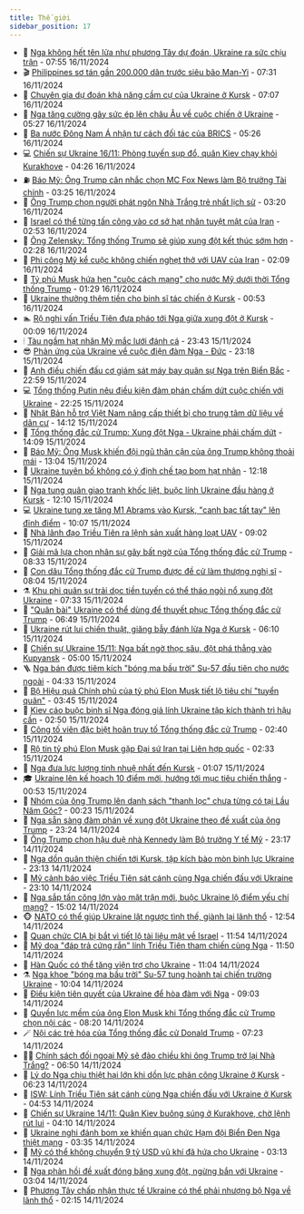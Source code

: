 ```yaml
---
title: Thế giới
sidebar_position: 17
---
```


<!-- dantri-the-gioi:START -->
- 🌋 [Nga không hết tên lửa như phương Tây dự đoán, Ukraine ra sức chịu trận](https://dantri.com.vn/the-gioi/nga-khong-het-ten-lua-nhu-phuong-tay-du-doan-ukraine-ra-suc-chiu-tran-20241112144926488.htm) - 07:55 16/11/2024
- 🎬 [Philippines sơ tán gần 200.000 dân trước siêu bão Man-Yi](https://dantri.com.vn/the-gioi/philippines-so-tan-gan-200000-dan-truoc-sieu-bao-man-yi-20241116142449548.htm) - 07:31 16/11/2024
- 🧰 [Chuyên gia dự đoán khả năng cầm cự của Ukraine ở Kursk](https://dantri.com.vn/the-gioi/chuyen-gia-du-doan-kha-nang-cam-cu-cua-ukraine-o-kursk-20241116134228320.htm) - 07:07 16/11/2024
- 🌋 [Nga tăng cường gây sức ép lên châu Âu về cuộc chiến ở Ukraine](https://dantri.com.vn/the-gioi/nga-tang-cuong-gay-suc-ep-len-chau-au-ve-cuoc-chien-o-ukraine-20241116113220868.htm) - 05:27 16/11/2024
- 🗽 [Ba nước Đông Nam Á nhận tư cách đối tác của BRICS](https://dantri.com.vn/the-gioi/ba-nuoc-dong-nam-a-nhan-tu-cach-doi-tac-cua-brics-20241116115748901.htm) - 05:26 16/11/2024
- 💻 [Chiến sự Ukraine 16/11: Phòng tuyến sụp đổ, quân Kiev chạy khỏi Kurakhove](https://dantri.com.vn/the-gioi/chien-su-ukraine-1611-phong-tuyen-sup-do-quan-kiev-chay-khoi-kurakhove-20241116111408198.htm) - 04:26 16/11/2024
- ⛽️ [Báo Mỹ: Ông Trump cân nhắc chọn MC Fox News làm Bộ trưởng Tài chính](https://dantri.com.vn/the-gioi/bao-my-ong-trump-can-nhac-chon-mc-fox-news-lam-bo-truong-tai-chinh-20241116100559598.htm) - 03:25 16/11/2024
- 🤩 [Ông Trump chọn người phát ngôn Nhà Trắng trẻ nhất lịch sử](https://dantri.com.vn/the-gioi/ong-trump-chon-nguoi-phat-ngon-nha-trang-tre-nhat-lich-su-20241116093502579.htm) - 03:20 16/11/2024
- 🧐 [Israel có thể từng tấn công vào cơ sở hạt nhân tuyệt mật của Iran](https://dantri.com.vn/the-gioi/israel-co-the-tung-tan-cong-vao-co-so-hat-nhan-tuyet-mat-cua-iran-20241116094327791.htm) - 02:53 16/11/2024
- 🎊 [Ông Zelensky: Tổng thống Trump sẽ giúp xung đột kết thúc sớm hơn](https://dantri.com.vn/the-gioi/ong-zelensky-tong-thong-trump-se-giup-xung-dot-ket-thuc-som-hon-20241116071611550.htm) - 02:28 16/11/2024
- 📝 [Phi công Mỹ kể cuộc không chiến nghẹt thở với UAV của Iran](https://dantri.com.vn/the-gioi/phi-cong-my-ke-cuoc-khong-chien-nghet-tho-voi-uav-cua-iran-20241116090351455.htm) - 02:09 16/11/2024
- 🤡 [Tỷ phú Musk hứa hẹn &quot;cuộc cách mạng&quot; cho nước Mỹ dưới thời Tổng thống Trump](https://dantri.com.vn/the-gioi/ty-phu-musk-hua-hen-cuoc-cach-mang-cho-nuoc-my-duoi-thoi-tong-thong-trump-20241116075017682.htm) - 01:29 16/11/2024
- 🥷 [Ukraine thưởng thêm tiền cho binh sĩ tác chiến ở Kursk](https://dantri.com.vn/the-gioi/ukraine-thuong-them-tien-cho-binh-si-tac-chien-o-kursk-20241116074700846.htm) - 00:53 16/11/2024
- 🏊 [Rộ nghi vấn Triều Tiên đưa pháo tới Nga giữa xung đột ở Kursk](https://dantri.com.vn/the-gioi/ro-nghi-van-trieu-tien-dua-phao-toi-nga-giua-xung-dot-o-kursk-20241115183750502.htm) - 00:09 16/11/2024
- 🕯 [Tàu ngầm hạt nhân Mỹ mắc lưới đánh cá](https://dantri.com.vn/the-gioi/tau-ngam-hat-nhan-my-mac-luoi-danh-ca-20241116063946706.htm) - 23:43 15/11/2024
- 😎 [Phản ứng của Ukraine về cuộc điện đàm Nga - Đức](https://dantri.com.vn/the-gioi/phan-ung-cua-ukraine-ve-cuoc-dien-dam-nga-duc-20241116061103438.htm) - 23:18 15/11/2024
- 🌈 [Anh điều chiến đấu cơ giám sát máy bay quân sự Nga trên Biển Bắc](https://dantri.com.vn/the-gioi/anh-dieu-chien-dau-co-giam-sat-may-bay-quan-su-nga-tren-bien-bac-20241115203656025.htm) - 22:59 15/11/2024
- 💻 [Tổng thống Putin nêu điều kiện đàm phán chấm dứt cuộc chiến với Ukraine](https://dantri.com.vn/the-gioi/tong-thong-putin-neu-dieu-kien-dam-phan-cham-dut-cuoc-chien-voi-ukraine-20241116002131933.htm) - 22:25 15/11/2024
- 🤖 [Nhật Bản hỗ trợ Việt Nam nâng cấp thiết bị cho trung tâm dữ liệu về dân cư](https://dantri.com.vn/the-gioi/nhat-ban-ho-tro-viet-nam-nang-cap-thiet-bi-cho-trung-tam-du-lieu-ve-dan-cu-20241115204011438.htm) - 14:12 15/11/2024
- 🦏 [Tổng thống đắc cử Trump: Xung đột Nga - Ukraine phải chấm dứt](https://dantri.com.vn/the-gioi/tong-thong-dac-cu-trump-xung-dot-nga-ukraine-phai-cham-dut-20241115191459705.htm) - 14:09 15/11/2024
- 🌁 [Báo Mỹ: Ông Musk khiến đội ngũ thân cận của ông Trump không thoải mái](https://dantri.com.vn/the-gioi/bao-my-ong-musk-khien-doi-ngu-than-can-cua-ong-trump-khong-thoai-mai-20241115173340103.htm) - 13:04 15/11/2024
- 🐘 [Ukraine tuyên bố không có ý định chế tạo bom hạt nhân](https://dantri.com.vn/the-gioi/ukraine-tuyen-bo-khong-co-y-dinh-che-tao-bom-hat-nhan-20241115173625229.htm) - 12:18 15/11/2024
- 🥷 [Nga tung quân giao tranh khốc liệt, buộc lính Ukraine đầu hàng ở Kursk](https://dantri.com.vn/the-gioi/nga-tung-quan-giao-tranh-khoc-liet-buoc-linh-ukraine-dau-hang-o-kursk-20241115180609428.htm) - 12:10 15/11/2024
- 💻 [Ukraine tung xe tăng M1 Abrams vào Kursk, &quot;canh bạc tất tay&quot; lên đỉnh điểm](https://dantri.com.vn/the-gioi/ukraine-tung-xe-tang-m1-abrams-vao-kursk-canh-bac-tat-tay-len-dinh-diem-20241114151732006.htm) - 10:07 15/11/2024
- 🎡 [Nhà lãnh đạo Triều Tiên ra lệnh sản xuất hàng loạt UAV](https://dantri.com.vn/the-gioi/nha-lanh-dao-trieu-tien-ra-lenh-san-xuat-hang-loat-uav-20241115155453718.htm) - 09:02 15/11/2024
- 🧰 [Giải mã lựa chọn nhân sự gây bất ngờ của Tổng thống đắc cử Trump](https://dantri.com.vn/the-gioi/giai-ma-lua-chon-nhan-su-gay-bat-ngo-cua-tong-thong-dac-cu-trump-20241115150318376.htm) - 08:33 15/11/2024
- 🥸 [Con dâu Tổng thống đắc cử Trump được đề cử làm thượng nghị sĩ](https://dantri.com.vn/the-gioi/con-dau-tong-thong-dac-cu-trump-duoc-de-cu-lam-thuong-nghi-si-20241115150002958.htm) - 08:04 15/11/2024
- ⚗️ [Khu phi quân sự trải dọc tiền tuyến có thể tháo ngòi nổ xung đột Ukraine](https://dantri.com.vn/the-gioi/khu-phi-quan-su-trai-doc-tien-tuyen-co-the-thao-ngoi-no-xung-dot-ukraine-20241115121830961.htm) - 07:33 15/11/2024
- 🌮 [&quot;Quân bài&quot; Ukraine có thể dùng để thuyết phục Tổng thống đắc cử Trump](https://dantri.com.vn/the-gioi/quan-bai-ukraine-co-the-dung-de-thuyet-phuc-tong-thong-dac-cu-trump-20241115134515158.htm) - 06:49 15/11/2024
- 🎃 [Ukraine rút lui chiến thuật, giăng bẫy đánh lừa Nga ở Kursk](https://dantri.com.vn/the-gioi/ukraine-rut-lui-chien-thuat-giang-bay-danh-lua-nga-o-kursk-20241115115454906.htm) - 06:10 15/11/2024
- 💫 [Chiến sự Ukraine 15/11: Nga bất ngờ thọc sâu, đột phá thẳng vào Kupyansk](https://dantri.com.vn/the-gioi/chien-su-ukraine-1511-nga-bat-ngo-thoc-sau-dot-pha-thang-vao-kupyansk-20241115114349650.htm) - 05:00 15/11/2024
- 🪜 [Nga bán được tiêm kích &quot;bóng ma bầu trời&quot; Su-57 đầu tiên cho nước ngoài](https://dantri.com.vn/the-gioi/nga-ban-duoc-tiem-kich-bong-ma-bau-troi-su-57-dau-tien-cho-nuoc-ngoai-20241115112802163.htm) - 04:33 15/11/2024
- 🌋 [Bộ Hiệu quả Chính phủ của tỷ phú Elon Musk tiết lộ tiêu chí &quot;tuyển quân&quot;](https://dantri.com.vn/the-gioi/bo-hieu-qua-chinh-phu-cua-ty-phu-elon-musk-tiet-lo-tieu-chi-tuyen-quan-20241115103917030.htm) - 03:45 15/11/2024
- 🦏 [Kiev cáo buộc binh sĩ Nga đóng giả lính Ukraine tập kích thành trì hậu cần](https://dantri.com.vn/the-gioi/kiev-cao-buoc-binh-si-nga-dong-gia-linh-ukraine-tap-kich-thanh-tri-hau-can-20241115093841653.htm) - 02:50 15/11/2024
- 👀 [Công tố viên đặc biệt hoãn truy tố Tổng thống đắc cử Trump](https://dantri.com.vn/the-gioi/cong-to-vien-dac-biet-hoan-truy-to-tong-thong-dac-cu-trump-20241115094205817.htm) - 02:40 15/11/2024
- 🧰 [Rộ tin tỷ phú Elon Musk gặp Đại sứ Iran tại Liên hợp quốc](https://dantri.com.vn/the-gioi/ro-tin-ty-phu-elon-musk-gap-dai-su-iran-tai-lien-hop-quoc-20241115092116764.htm) - 02:33 15/11/2024
- 🚀 [Nga đưa lực lượng tinh nhuệ nhất đến Kursk](https://dantri.com.vn/the-gioi/nga-dua-luc-luong-tinh-nhue-nhat-den-kursk-20241115080050254.htm) - 01:07 15/11/2024
- 🎓 [Ukraine lên kế hoạch 10 điểm mới, hướng tới mục tiêu chiến thắng](https://dantri.com.vn/the-gioi/ukraine-len-ke-hoach-10-diem-moi-huong-toi-muc-tieu-chien-thang-20241115074325176.htm) - 00:53 15/11/2024
- 🥸 [Nhóm của ông Trump lên danh sách &quot;thanh lọc&quot; chưa từng có tại Lầu Năm Góc?](https://dantri.com.vn/the-gioi/nhom-cua-ong-trump-len-danh-sach-thanh-loc-chua-tung-co-tai-lau-nam-goc-20241115071241109.htm) - 00:23 15/11/2024
- 🦅 [Nga sẵn sàng đàm phán về xung đột Ukraine theo đề xuất của ông Trump](https://dantri.com.vn/the-gioi/nga-san-sang-dam-phan-ve-xung-dot-ukraine-theo-de-xuat-cua-ong-trump-20241115051745955.htm) - 23:24 14/11/2024
- 🤭 [Ông Trump chọn hậu duệ nhà Kennedy làm Bộ trưởng Y tế Mỹ](https://dantri.com.vn/the-gioi/ong-trump-chon-hau-due-nha-kennedy-lam-bo-truong-y-te-my-20241115053458065.htm) - 23:17 14/11/2024
- 🤖 [Nga dồn quân thiện chiến tới Kursk, tập kích bào mòn binh lực Ukraine](https://dantri.com.vn/the-gioi/nga-don-quan-thien-chien-toi-kursk-tap-kich-bao-mon-binh-luc-ukraine-20241114232311647.htm) - 23:13 14/11/2024
- 🐲 [Mỹ cảnh báo việc Triều Tiên sát cánh cùng Nga chiến đấu với Ukraine](https://dantri.com.vn/the-gioi/my-canh-bao-viec-trieu-tien-sat-canh-cung-nga-chien-dau-voi-ukraine-20241115060332613.htm) - 23:10 14/11/2024
- 🫣 [Nga sắp tấn công lớn vào mặt trận mới, buộc Ukraine lộ điểm yếu chí mạng?](https://dantri.com.vn/the-gioi/nga-sap-tan-cong-lon-vao-mat-tran-moi-buoc-ukraine-lo-diem-yeu-chi-mang-20241114215745242.htm) - 15:02 14/11/2024
- 🐵 [NATO có thể giúp Ukraine lật ngược tình thế, giành lại lãnh thổ](https://dantri.com.vn/the-gioi/nato-co-the-giup-ukraine-lat-nguoc-tinh-the-gianh-lai-lanh-tho-20241114194953786.htm) - 12:54 14/11/2024
- 🫶 [Quan chức CIA bị bắt vì tiết lộ tài liệu mật về Israel](https://dantri.com.vn/the-gioi/quan-chuc-cia-bi-bat-vi-tiet-lo-tai-lieu-mat-ve-israel-20241114184349522.htm) - 11:54 14/11/2024
- 💃 [Mỹ dọa &quot;đáp trả cứng rắn&quot; lính Triều Tiên tham chiến cùng Nga](https://dantri.com.vn/the-gioi/my-doa-dap-tra-cung-ran-linh-trieu-tien-tham-chien-cung-nga-20241114180531350.htm) - 11:50 14/11/2024
- 💫 [Hàn Quốc có thể tăng viện trợ cho Ukraine](https://dantri.com.vn/the-gioi/han-quoc-co-the-tang-vien-tro-cho-ukraine-20241114141205922.htm) - 11:04 14/11/2024
- ⚗️ [Nga khoe &quot;bóng ma bầu trời&quot; Su-57 tung hoành tại chiến trường Ukraine](https://dantri.com.vn/the-gioi/nga-khoe-bong-ma-bau-troi-su-57-tung-hoanh-tai-chien-truong-ukraine-20241114165005727.htm) - 10:04 14/11/2024
- 🥷 [Điều kiện tiên quyết của Ukraine để hòa đàm với Nga](https://dantri.com.vn/the-gioi/dieu-kien-tien-quyet-cua-ukraine-de-hoa-dam-voi-nga-20241114152526933.htm) - 09:03 14/11/2024
- 🥸 [Quyền lực mềm của ông Elon Musk khi Tổng thống đắc cử Trump chọn nội các](https://dantri.com.vn/the-gioi/quyen-luc-mem-cua-ong-elon-musk-khi-tong-thong-dac-cu-trump-chon-noi-cac-20241114150821308.htm) - 08:20 14/11/2024
- 🪄 [Nội các trẻ hóa của Tổng thống đắc cử Donald Trump](https://dantri.com.vn/the-gioi/noi-cac-tre-hoa-cua-tong-thong-dac-cu-donald-trump-20241114141309323.htm) - 07:23 14/11/2024
- 🧑‍💻 [Chính sách đối ngoại Mỹ sẽ đảo chiều khi ông Trump trở lại Nhà Trắng?](https://dantri.com.vn/the-gioi/chinh-sach-doi-ngoai-my-se-dao-chieu-khi-ong-trump-tro-lai-nha-trang-20241114115906843.htm) - 06:50 14/11/2024
- 🤭 [Lý do Nga chịu thiệt hại lớn khi dồn lực phản công Ukraine ở Kursk](https://dantri.com.vn/the-gioi/ly-do-nga-chiu-thiet-hai-lon-khi-don-luc-phan-cong-ukraine-o-kursk-20241114114042574.htm) - 06:23 14/11/2024
- 🗽 [ISW: Lính Triều Tiên sát cánh cùng Nga chiến đấu với Ukraine ở Kursk](https://dantri.com.vn/the-gioi/isw-linh-trieu-tien-sat-canh-cung-nga-chien-dau-voi-ukraine-o-kursk-20241114112627067.htm) - 04:53 14/11/2024
- 🤖 [Chiến sự Ukraine 14/11: Quân Kiev buông súng ở Kurakhove, chờ lệnh rút lui](https://dantri.com.vn/the-gioi/chien-su-ukraine-1411-quan-kiev-buong-sung-o-kurakhove-cho-lenh-rut-lui-20241114084403823.htm) - 04:10 14/11/2024
- 🌈 [Ukraine nghi đánh bom xe khiến quan chức Hạm đội Biển Đen Nga thiệt mạng](https://dantri.com.vn/the-gioi/ukraine-nghi-danh-bom-xe-khien-quan-chuc-ham-doi-bien-den-nga-thiet-mang-20241114095132558.htm) - 03:35 14/11/2024
- 🤩 [Mỹ có thể không chuyển 9 tỷ USD vũ khí đã hứa cho Ukraine](https://dantri.com.vn/the-gioi/my-co-the-khong-chuyen-9-ty-usd-vu-khi-da-hua-cho-ukraine-20241114094407859.htm) - 03:13 14/11/2024
- 🤗 [Nga phản hồi đề xuất đóng băng xung đột, ngừng bắn với Ukraine](https://dantri.com.vn/the-gioi/nga-phan-hoi-de-xuat-dong-bang-xung-dot-ngung-ban-voi-ukraine-20241114093605980.htm) - 03:04 14/11/2024
- 🙉 [Phương Tây chấp nhận thực tế Ukraine có thể phải nhượng bộ Nga về lãnh thổ](https://dantri.com.vn/the-gioi/phuong-tay-chap-nhan-thuc-te-ukraine-co-the-phai-nhuong-bo-nga-ve-lanh-tho-20241114091508746.htm) - 02:15 14/11/2024<!-- dantri-the-gioi:END -->
